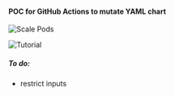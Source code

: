 #### POC for GitHub Actions to mutate YAML chart
![Scale Pods](https://github.com/jamesslomka/k8-pod-scaling/workflows/Scale%20Pods/badge.svg?branch=master)

![Tutorial](https://github.com/jamesslomka/k8-pod-scaling/tree/master/docs/tutorial.gif)

##### To do:
* restrict inputs